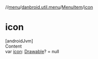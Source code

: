 //[menu](../../../index.md)/[danbroid.util.menu](../index.md)/[MenuItem](index.md)/[icon](icon.md)



# icon  
[androidJvm]  
Content  
var [icon](icon.md): [Drawable](https://developer.android.com/reference/kotlin/android/graphics/drawable/Drawable.html)? = null  



